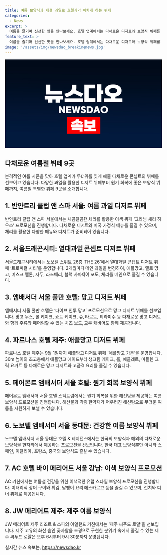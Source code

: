 ```yaml
---
title: 여름 보양식과 제철 과일로 호텔가가 미치게 하는 뷔페
categories:
  - News
excerpt: >
  여름을 즐기며 신선한 맛을 만나보세요. 호텔 업계에서는 다채로운 디저트와 보양식 뷔페를 선보이며 무더운 날씨를 잊게 해줍니다. 여름 제철 과일을 활용한 디저트 뷔페, 열대과일 콘셉트 디저트 뷔페, 망고 디저트 뷔페, 애플망고 디저트 뷔페, 그리고 해신탕을 비롯한 보양식 뷔페까지! 다채로운 메뉴와 함께 특별한 경험을 만날 기회가 옵니다. 호텔마다 다양한 매력의 여름 이색 뷔페 9곳을 만나보세요.
feature_text: >
  여름을 즐기며 신선한 맛을 만나보세요. 호텔 업계에서는 다채로운 디저트와 보양식 뷔페를 선보이며 무더운 날씨를 잊게 해줍니다. 여름 제철 과일을 활용한 디저트 뷔페, 열대과일 콘셉트 디저트 뷔페, 망고 디저트 뷔페, 애플망고 디저트 뷔페, 그리고 해신탕을 비롯한 보양식 뷔페까지! 다채로운 메뉴와 함께 특별한 경험을 만날 기회가 옵니다. 호텔마다 다양한 매력의 여름 이색 뷔페 9곳을 만나보세요.
image: '/assets/img/newsdao_breakingnews.jpg'
---
```


<p><img src="/assets/img/newsdao_breakingnews.jpg" alt="flaretime 속보" /></p>

<h2 data-ke-size="size26">다채로운 여름철 뷔페 9곳</h2>

<p data-ke-size="size16">본격적인 여름 시즌을 맞아 호텔 업계가 무더위를 잊게 해줄 다채로운 콘셉트의 뷔페를 선보이고 있습니다. 다양한 과일을 활용한 디저트 뷔페부터 원기 회복에 좋은 보양식 뷔페까지, 여름철 특별한 뷔페 9곳을 소개합니다.</p>

<h2 data-ke-size="size23">1. 반얀트리 클럽 앤 스파 서울: 여름 과일 디저트 뷔페</h2>

<p data-ke-size="size16">반얀트리 클럽 앤 스파 서울에서는 새콤달콤한 체리를 활용한 이색 뷔페 ‘그라넘 체리 하우스’ 프로모션을 진행합니다. 다채로운 디저트와 미국 가정식 메뉴를 즐길 수 있으며, 체리를 활용한 다양한 메뉴와 디저트가 준비되어 있습니다.</p>

<h2 data-ke-size="size23">2. 서울드래곤시티: 열대과일 콘셉트 디저트 뷔페</h2>

<p data-ke-size="size16">서울드래곤시티에서는 노보텔 스위트 26층 ‘THE 26’에서 열대과일 콘셉트 디저트 뷔페 ‘트로피컬 시티’를 운영합니다. 2개월마다 메인 과일을 변경하여, 애플망고, 옐로 망고, 머스크 멜론, 자두, 라즈베리, 블랙 사파이어 포도, 체리를 메인으로 즐길 수 있습니다.</p>

<h2 data-ke-size="size23">3. 앰배서더 서울 풀만 호텔: 망고 디저트 뷔페</h2>

<p data-ke-size="size16">앰배서더 서울 풀만 호텔은 ‘다이브 인투 망고’ 프로모션으로 망고 디저트 뷔페를 선보입니다. 망고 무스, 롤 케이크, 쇼트 케이크, 슈, 타르트, 티라미수 등 다채로운 망고 디저트와 함께 주류와 페어링할 수 있는 치즈 보드, 교쿠 캐비어도 함께 제공됩니다.</p>

<h2 data-ke-size="size23">4. 파르나스 호텔 제주: 애플망고 디저트 뷔페</h2>

<p data-ke-size="size16">파르나스 호텔 제주는 9월 1일까지 애플망고 디저트 뷔페 '애플망고 가든’을 운영합니다. 30m 높이의 초고층에서 애플망고 에이드부터 생크림 케이크, 롤, 에클레르, 마들렌 그릭 요거트 등 다채로운 망고 디저트와 고품격 요리를 즐길 수 있습니다.</p>

<h2 data-ke-size="size23">5. 페어몬트 앰배서더 서울 호텔: 원기 회복 보양식 뷔페</h2>

<p data-ke-size="size16">페어몬트 앰배서더 서울 호텔 스펙트럼에서는 원기 회복을 위한 해신탕을 제공하는 여름 보양식 프로모션을 진행합니다. 해산물과 각종 한약재가 어우러진 해신탕으로 무더운 여름을 시원하게 보낼 수 있습니다.</p>

<h2 data-ke-size="size23">6. 노보텔 앰배서더 서울 동대문: 건강한 여름 보양식 뷔페</h2>

<p data-ke-size="size16">노보텔 앰배서더 서울 동대문 호텔 & 레지던스에서는 한국의 보양식과 해외의 다채로운 보양식을 한자리에서 제공하는 프로모션을 선보입니다. 한국 대표 보양식뿐만 아니라 스페인, 이탈리아, 프랑스, 중국의 보양식도 즐길 수 있습니다.</p>

<h2 data-ke-size="size23">7. AC 호텔 바이 메리어트 서울 강남: 이색 보양식 프로모션</h2>

<p data-ke-size="size16">AC 키친에서는 여름철 건강을 위한 이색적인 유럽 스타일 보양식 프로모션을 진행합니다. 이태리식 장어 구이와 튀김, 달팽이 요리 에스카르고 등을 즐길 수 있으며, 런치와 디너 뷔페로 제공됩니다.</p>

<h2 data-ke-size="size23">8. JW 메리어트 제주: 제주 여름 보양식</h2>

<p data-ke-size="size16">JW 메리어트 제주 리조트 & 스파의 아일랜드 키친에서는 ‘제주 씨푸드 로얄’을 선보입니다. 제주 고유의 화산 숲인 곶자왈을 조경으로 구현한 분위기 속에서 즐길 수 있는 제주 씨푸드 로얄은 오후 6시부터 9시 30분까지 운영됩니다.</p>
실시간 뉴스 속보는, <a href="https://newsdao.kr" rel="dofollow">https://newsdao.kr</a>


